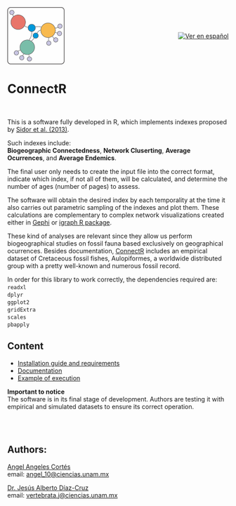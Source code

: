 <!-- README.md is generated from README.Rmd. Please edit that file -->
<div style="display: flex; justify-content: space-between; align-items: center; width: 100%;">
  <img src="images/icono_connectR.png" width="130">
  <a href="https://github.com/ChuchoDC/ConnectR/blob/main/README_ES.md">
    <img src="https://img.shields.io/badge/Ver%20en%20espa%C3%B1ol-%23FFFFFF?style=for-the-badge&logoColor=white&color=blue" alt="Ver en español">
  </a>
</div>

# **ConnectR** 

<br>

This is a software fully developed in R, which implements indexes proposed by [Sidor et al. (2013)](https://doi.org/10.1073/pnas.1302323110).

Such indexes include:<br>
**Biogeographic Connectedness**, **Network Cluserting**, **Average Ocurrences**, and **Average Endemics**.

The final user only needs to create the input file into the correct format, indicate
which index, if not all of them, will be calculated, and determine the number of
ages (number of pages) to assess. 

The software will obtain the desired index by each temporality at the time it also carries out 
parametric sampling of the indexes and plot them.
These calculations are complementary to complex network visualizations created either 
in [Gephi](https://gephi.org/) or [igraph R package](https://igraph.org/).

These kind of analyses are relevant since they allow us perform biogeographical studies on fossil
fauna based exclusively on geographical ocurrences. Besides documentation, [ConnectR](https://github.com/ChuchoDC/ConnectR) 
includes an empirical dataset of Cretaceous fossil fishes, Aulopiformes, 
a worldwide distributed group with a pretty well-known and numerous fossil record. 


In order for this library to work correctly, the dependencies required are:<br>
`readxl`<br>
`dplyr` <br>
`ggplot2`<br>
`gridExtra`<br>
`scales`<br>
`pbapply`<br>

## Content

- [Installation guide and requirements](Installation_Dependencies.md)
- [Documentation](Documentation.md)
- [Example of execution]() 


**Important to notice**<br>
The software is in its final stage of development. 
Authors are testing it with empirical and simulated datasets to ensure its correct operation.   

<br><br>
## **Authors**:
[Angel Angeles Cortés](https://github.com/4ngel19)  
email:
<a href="mailto:angel_10@ciencias.unam.mx" class="email">angel_10@ciencias.unam.mx</a>

[Dr. Jesús Alberto Díaz-Cruz](https://github.com/ChuchoDC)  
email:
<a href="mailto:vertebrata.j@ciencias.unam.mx" class="email">vertebrata.j@ciencias.unam.mx</a>


